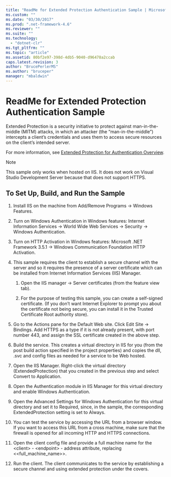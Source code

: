 ```yaml
---
title: "ReadMe for Extended Protection Authentication Sample | Microsoft Docs"
ms.custom: ""
ms.date: "03/30/2017"
ms.prod: ".net-framework-4.6"
ms.reviewer: ""
ms.suite: ""
ms.technology: 
  - "dotnet-clr"
ms.tgt_pltfrm: ""
ms.topic: "article"
ms.assetid: 80bf2e97-398d-4db5-9040-d96478a2ccab
caps.latest.revision: 3
author: "BrucePerlerMS"
ms.author: "bruceper"
manager: "mbaldwin"
---
```

# ReadMe for Extended Protection Authentication Sample
Extended Protection is a security initiative to protect against man-in-the-middle (MITM) attacks, in which an attacker (the “man-in-the-middle”) intercepts a client’s credentials and uses them to access secure resources on the client’s intended server.  
  
 For more information, see [Extended Protection for Authentication Overview](../../../../docs/framework/wcf/feature-details/extended-protection-for-authentication-overview.md).  
  
> [!NOTE]
>  This sample only works when hosted on IIS. It does not work on Visual Studio Development Server because that does not support HTTPS.  
  
## To Set Up, Build, and Run the Sample  
  
1.  Install IIS on the machine from Add/Remove Programs -> Windows Features.  
  
2.  Turn on Windows Authentication in Windows features: Internet Information Services -> World Wide Web Services -> Security -> Windows Authentication.  
  
3.  Turn on HTTP Activation in Windows features: Microsoft .NET Framework 3.5.1 -> Windows Communication Foundation HTTP Activation.  
  
4.  This sample requires the client to establish a secure channel with the server and so it requires the presence of a server certificate which can be installed from Internet Information Services (IIS) Manager.  
  
    1.  Open the IIS manager -> Server certificates (from the feature view tab).  
  
    2.  For the purpose of testing this sample, you can create a self-signed certificate. (If you don’t want Internet Explorer to prompt you about the certificate not being secure, you can install it in the Trusted Certificate Root authority store).  
  
5.  Go to the Actions pane for the Default Web site. Click Edit Site -> Bindings. Add HTTPS as a type if it is not already present, with port number 443, and assign the SSL certificate created in the above step.  
  
6.  Build the service. This creates a virtual directory in IIS for you (from the post build action specified in the project properties) and copies the dll, .svc and config files as needed for a service to be Web hosted.  
  
7.  Open the IIS Manager. Right-click the virtual directory (ExtendedProtection) that you created in the previous step and select Convert to Application.  
  
8.  Open the Authentication module in IIS Manager for this virtual directory and enable Windows Authentication.  
  
9. Open the Advanced Settings for Windows Authentication for this virtual directory and set it to Required, since, in the sample, the corresponding ExtendedProtection setting is set to Always.  
  
10. You can test the service by accessing the URL from a browser window. If you want to access this URL from a cross machine, make sure that the firewall is opened for all incoming HTTP and HTTPS connections.  
  
11. Open the client config file and provide a full machine name for the \<client> - \<endpoint> - address attribute, replacing <<full_machine_name>>.  
  
12. Run the client. The client communicates to the service by establishing a secure channel and using extended protection under the covers.